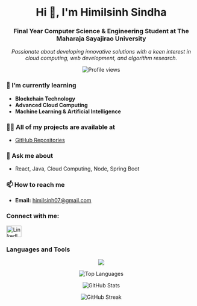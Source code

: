 <h1 align="center">Hi 👋, I'm Himilsinh Sindha</h1>
<h3 align="center">Final Year Computer Science & Engineering Student at The Maharaja Sayajirao University</h3>
<p align="center">
  <em>Passionate about developing innovative solutions with a keen interest in cloud computing, web development, and algorithm research.</em>
</p>

<p align="center">
  <img src="https://komarev.com/ghpvc/?username=himilsinh-sindha&label=Profile%20views&color=0e75b6&style=flat" alt="Profile views" />
</p>

### 🌱 I’m currently learning
- **Blockchain Technology**
- **Advanced Cloud Computing**
- **Machine Learning & Artificial Intelligence**

### 👨‍💻 All of my projects are available at
- [GitHub Repositories](https://github.com/himilsinh-sindha?tab=repositories)

### 💬 Ask me about
- React, Java, Cloud Computing, Node, Spring Boot

### 📫 How to reach me
- **Email:** himilsinh07@gmail.com

<h3 align="left">Connect with me:</h3>
<p align="left">
  <a href="https://linkedin.com/in/himilsinh-sindha" target="_blank">
    <img align="center" src="https://raw.githubusercontent.com/rahuldkjain/github-profile-readme-generator/master/src/images/icons/Social/linked-in-alt.svg" alt="LinkedIn" height="30" width="40" />
  </a>
</p>

<h3 align="left">Languages and Tools</h3>
<p align="center">  
<a href="https://skillicons.dev" margin-bottom=20px>
  <img src="https://skillicons.dev/icons?i=c,cpp,java,html,css,js,mongodb,express,react,nodejs,redux,firebase,tailwind,postman,vscode,git,github,androidstudio,bootstrap,mysql,spring,python,azure,discord,eclipse,npm,windows,ubuntu,powershell,notion,netlify,linux,kali,jquery,aws,azure,figma,windows,ps,sequelize&perline=5" />
</a>
</p>

<p align="center">
  <img align="center" src="https://github-readme-stats.vercel.app/api/top-langs?username=himilsinh-sindha&show_icons=true&locale=en&layout=compact" alt="Top Languages" />
</p>

<p align="center">
  <img align="center" src="https://github-readme-stats.vercel.app/api?username=himilsinh-sindha&show_icons=true&locale=en" alt="GitHub Stats" />
</p>

<p align="center">
  <img align="center" src="https://github-readme-streak-stats.herokuapp.com/?user=himilsinh-sindha" alt="GitHub Streak" />
</p>


